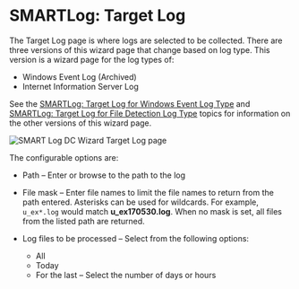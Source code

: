 # SMARTLog: Target Log

The Target Log page is where logs are selected to be collected. There are three versions of this
wizard page that change based on log type. This version is a wizard page for the log types of:

- Windows Event Log (Archived)
- Internet Information Server Log

See the [SMARTLog: Target Log for Windows Event Log Type](/docs/accessanalyzer/12.0/admin/datacollector/smartlog/targetlogtype/windowseventlog.md) and
[SMARTLog: Target Log for File Detection Log Type](/docs/accessanalyzer/12.0/admin/datacollector/smartlog/targetlogtype/filedetectionlog.md) topics for
information on the other versions of this wizard page.

![SMART Log DC Wizard Target Log page](/img/product_docs/accessanalyzer/admin/datacollector/smartlog/targetlog.webp)

The configurable options are:

- Path – Enter or browse to the path to the log
- File mask – Enter file names to limit the file names to return from the path entered. Asterisks
  can be used for wildcards. For example, `u_ex*.log` would match **u_ex170530.log**. When no mask
  is set, all files from the listed path are returned.
- Log files to be processed – Select from the following options:

    - All
    - Today
    - For the last – Select the number of days or hours

